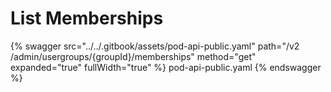 # List Memberships

{% swagger src="../../.gitbook/assets/pod-api-public.yaml" path="/v2​/admin​/usergroups​/{groupId}​/memberships" method="get" expanded="true" fullWidth="true" %} pod-api-public.yaml {% endswagger %}